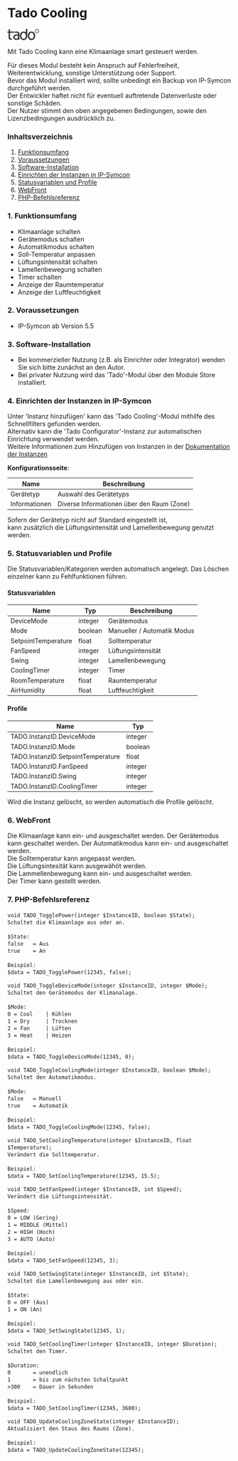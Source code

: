 # Tado Cooling

![Image](../imgs/tado_logo.png)  

Mit Tado Cooling kann eine Klimaanlage smart gesteuert werden. 

Für dieses Modul besteht kein Anspruch auf Fehlerfreiheit, Weiterentwicklung, sonstige Unterstützung oder Support.  
Bevor das Modul installiert wird, sollte unbedingt ein Backup von IP-Symcon durchgeführt werden.  
Der Entwickler haftet nicht für eventuell auftretende Datenverluste oder sonstige Schäden.  
Der Nutzer stimmt den oben angegebenen Bedingungen, sowie den Lizenzbedingungen ausdrücklich zu.  

### Inhaltsverzeichnis

1. [Funktionsumfang](#1-funktionsumfang)
2. [Voraussetzungen](#2-voraussetzungen)
3. [Software-Installation](#3-software-installation)
4. [Einrichten der Instanzen in IP-Symcon](#4-einrichten-der-instanzen-in-ip-symcon)
5. [Statusvariablen und Profile](#5-statusvariablen-und-profile)
6. [WebFront](#6-webfront)
7. [PHP-Befehlsreferenz](#7-php-befehlsreferenz)

### 1. Funktionsumfang

* Klimaanlage schalten
* Gerätemodus schalten
* Automatikmodus schalten
* Soll-Temperatur anpassen
* Lüftungsintensität schalten
* Lamellenbewegung schalten
* Timer schalten
* Anzeige der Raumtemperatur
* Anzeige der Luftfeuchtigkeit

### 2. Voraussetzungen

- IP-Symcon ab Version 5.5

### 3. Software-Installation

* Bei kommerzieller Nutzung (z.B. als Einrichter oder Integrator) wenden Sie sich bitte zunächst an den Autor.
* Bei privater Nutzung wird das 'Tado'-Modul über den Module Store installiert.

### 4. Einrichten der Instanzen in IP-Symcon

Unter 'Instanz hinzufügen' kann das 'Tado Cooling'-Modul mithilfe des Schnellfilters gefunden werden.  
Alternativ kann die 'Tado Configurator'-Instanz zur automatischen Einrichtung verwendet werden.  
Weitere Informationen zum Hinzufügen von Instanzen in der [Dokumentation der Instanzen](https://www.symcon.de/service/dokumentation/konzepte/instanzen/#Instanz_hinzufügen)  

__Konfigurationsseite__:

Name            | Beschreibung
--------------- | ----------------------------------------------
Gerätetyp       | Auswahl des Gerätetyps 
Informationen   | Diverse Informationen über den Raum (Zone)

Sofern der Gerätetyp nicht auf Standard eingestellt ist,  
kann zusätzlich die Lüftungsintensität und Lamellenbewegung genutzt werden.

### 5. Statusvariablen und Profile

Die Statusvariablen/Kategorien werden automatisch angelegt. Das Löschen einzelner kann zu Fehlfunktionen führen.

#### Statusvariablen

Name                | Typ       | Beschreibung
------------------- | --------- | ---------------------------
DeviceMode          | integer   | Gerätemodus 
Mode                | boolean   | Manueller / Automatik Modus
SetpointTemperature | float     | Solltemperatur
FanSpeed            | integer   | Lüftungsintensität
Swing               | integer   | Lamellenbewegung
CoolingTimer        | integer   | Timer
RoomTemperature     | float     | Raumtemperatur
AirHumidity         | float     | Luftfeuchtigkeit

#### Profile

Name                                | Typ
----------------------------------- | -------
TADO.InstanzID.DeviceMode           | integer
TADO.InstanzID.Mode                 | boolean
TADO.InstanzID.SetpointTemperature  | float
TADO.InstanzID.FanSpeed             | integer
TADO.InstanzID.Swing                | integer
TADO.InstanzID.CoolingTimer         | integer  

Wird die Instanz gelöscht, so werden automatisch die Profile gelöscht.  

### 6. WebFront

Die Klimaanlage kann ein- und ausgeschaltet werden.
Der Gerätemodus kann geschaltet werden.
Der Automatikmodus kann ein- und ausgeschaltet werden.  
Die Solltemperatur kann angepasst werden.  
Die Lüftungsintesität kann ausgewähöt werden.  
Die Lammellenbewegung kann ein- und ausgeschaltet werden.  
Der Timer kann gestellt werden.  

### 7. PHP-Befehlsreferenz

```text
void TADO_TogglePower(integer $InstanceID, boolean $State);  
Schaltet die Klimaanlage aus oder an.

$State:
false   = Aus
true    = An

Beispiel:
$data = TADO_TogglePower(12345, false);
```  

```text
void TADO_ToggleDeviceMode(integer $InstanceID, integer $Mode);  
Schaltet den Gerätemodus der Klimanalage.

$Mode:
0 = Cool    | Kühlen
1 = Dry     | Trocknen
2 = Fan     | Lüften
3 = Heat    | Heizen

Beispiel:
$data = TADO_ToggleDeviceMode(12345, 0);
```  

```text
void TADO_ToggleCoolingMode(integer $InstanceID, boolean $Mode);  
Schaltet den Automatikmodus.

$Mode:
false   = Manuell
true    = Automatik

Beispiel:
$data = TADO_ToggleCoolingMode(12345, false);
```  

```text
void TADO_SetCoolingTemperature(integer $InstanceID, float $Temperature);  
Verändert die Solltemperatur.

Beispiel:
$data = TADO_SetCoolingTemperature(12345, 15.5);
```  

```text
void TADO_SetFanSpeed(integer $InstanceID, int $Speed);  
Verändert die Lüftungsintensität.

$Speed:
0 = LOW (Gering)
1 = MIDDLE (Mittel)
2 = HIGH (Hoch)
3 = AUTO (Auto)

Beispiel:
$data = TADO_SetFanSpeed(12345, 3);
```  

```text
void TADO_SetSwingState(integer $InstanceID, int $State);  
Schaltet die Lamellenbewegung aus oder ein.

$State:
0 = OFF (Aus)
1 = ON (An)

Beispiel:
$data = TADO_SetSwingState(12345, 1);
```  

```text
void TADO_SetCoolingTimer(integer $InstanceID, integer $Duration);  
Schaltet den Timer.

$Duration:
0       = unendlich
1       = bis zum nächsten Schaltpunkt
>300    = Dauer in Sekunden

Beispiel:
$data = TADO_SetCoolingTimer(12345, 3600);
```  

```text
void TADO_UpdateCoolingZoneState(integer $InstanceID);  
Aktualisiert den Staus des Raums (Zone). 

Beispiel:
$data = TADO_UpdateCoolingZoneState(12345);
```